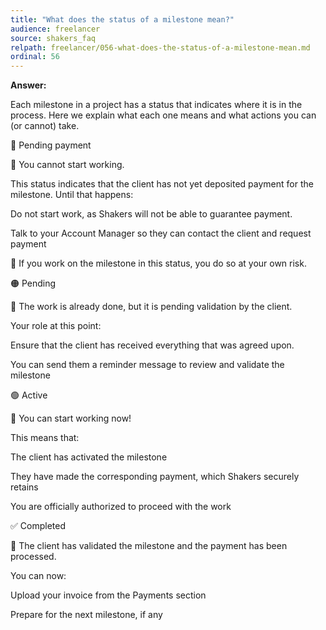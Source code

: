 ```yaml
---
title: "What does the status of a milestone mean?"
audience: freelancer
source: shakers_faq
relpath: freelancer/056-what-does-the-status-of-a-milestone-mean.md
ordinal: 56
---
```


**Answer:**

Each milestone in a project has a status that indicates where it is in the process. Here we explain what each one means and what actions you can (or cannot) take.

🔴 Pending payment

📌 You cannot start working.

This status indicates that the client has not yet deposited payment for the milestone.
Until that happens:

Do not start work, as Shakers will not be able to guarantee payment.

Talk to your Account Manager so they can contact the client and request payment

🚨 If you work on the milestone in this status, you do so at your own risk.

🟠 Pending

📌 The work is already done, but it is pending validation by the client.

Your role at this point:

Ensure that the client has received everything that was agreed upon.

You can send them a reminder message to review and validate the milestone

🟢 Active

📌 You can start working now!

This means that:

The client has activated the milestone

They have made the corresponding payment, which Shakers securely retains

You are officially authorized to proceed with the work

✅ Completed

📌 The client has validated the milestone and the payment has been processed.

You can now:

Upload your invoice from the Payments section

Prepare for the next milestone, if any
